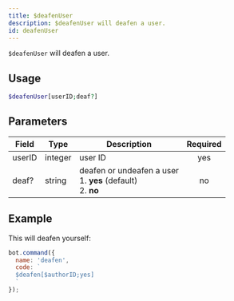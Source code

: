 ```yaml
---
title: $deafenUser 
description: $deafenUser will deafen a user.
id: deafenUser
---
```


`$deafenUser` will deafen a user.

## Usage

```php
$deafenUser[userID;deaf?]
```

## Parameters 


| Field     | Type    | Description                                        | Required |
|-----------|---------|----------------------------------------------------| :------: |
| userID    | integer  | user ID                             | yes      |
| deaf?    | string  | deafen or undeafen a user <br> 1. **yes** (default) <br> 2. **no**   | no      |


## Example

This will deafen yourself:

```javascript
bot.command({
  name: 'deafen',
  code: `
  $deafen[$authorID;yes]
  `
});
```

